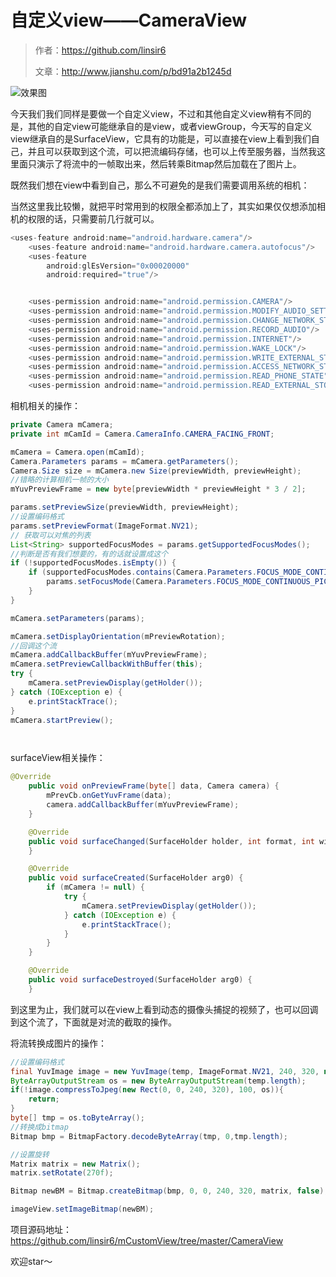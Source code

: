 # 自定义view——CameraView

> 作者：https://github.com/linsir6
>
> 文章：http://www.jianshu.com/p/bd91a2b1245d



![效果图](/img/linsir.jpg)





今天我们我们同样是要做一个自定义view，不过和其他自定义view稍有不同的是，其他的自定view可能继承自的是view，或者viewGroup，今天写的自定义view继承自的是SurfaceView，它具有的功能是，可以直接在view上看到我们自己，并且可以获取到这个流，可以把流编码存储，也可以上传至服务器，当然我这里面只演示了将流中的一帧取出来，然后转乘Bitmap然后加载在了图片上。





既然我们想在view中看到自己，那么不可避免的是我们需要调用系统的相机：





当然这里我比较懒，就把平时常用到的权限全都添加上了，其实如果仅仅想添加相机的权限的话，只需要前几行就可以。

```java
<uses-feature android:name="android.hardware.camera"/>
    <uses-feature android:name="android.hardware.camera.autofocus"/>
    <uses-feature
        android:glEsVersion="0x00020000"
        android:required="true"/>


    <uses-permission android:name="android.permission.CAMERA"/>
    <uses-permission android:name="android.permission.MODIFY_AUDIO_SETTINGS"/>
    <uses-permission android:name="android.permission.CHANGE_NETWORK_STATE"/>
    <uses-permission android:name="android.permission.RECORD_AUDIO"/>
    <uses-permission android:name="android.permission.INTERNET"/>
    <uses-permission android:name="android.permission.WAKE_LOCK"/>
    <uses-permission android:name="android.permission.WRITE_EXTERNAL_STORAGE"/>
    <uses-permission android:name="android.permission.ACCESS_NETWORK_STATE"/>
    <uses-permission android:name="android.permission.READ_PHONE_STATE"/>
    <uses-permission android:name="android.permission.READ_EXTERNAL_STORAGE"/>
```



相机相关的操作：

```java
private Camera mCamera;
private int mCamId = Camera.CameraInfo.CAMERA_FACING_FRONT;

mCamera = Camera.open(mCamId);
Camera.Parameters params = mCamera.getParameters();
Camera.Size size = mCamera.new Size(previewWidth, previewHeight);
//错略的计算相机一帧的大小
mYuvPreviewFrame = new byte[previewWidth * previewHeight * 3 / 2];

params.setPreviewSize(previewWidth, previewHeight);
//设置编码格式
params.setPreviewFormat(ImageFormat.NV21);
// 获取可以对焦的列表
List<String> supportedFocusModes = params.getSupportedFocusModes();
//判断是否有我们想要的，有的话就设置成这个
if (!supportedFocusModes.isEmpty()) {
	if (supportedFocusModes.contains(Camera.Parameters.FOCUS_MODE_CONTINUOUS_PICTURE)) {
    	params.setFocusMode(Camera.Parameters.FOCUS_MODE_CONTINUOUS_PICTURE);
    }
}

mCamera.setParameters(params);

mCamera.setDisplayOrientation(mPreviewRotation);
//回调这个流
mCamera.addCallbackBuffer(mYuvPreviewFrame);
mCamera.setPreviewCallbackWithBuffer(this);
try {
	mCamera.setPreviewDisplay(getHolder());
} catch (IOException e) {
	e.printStackTrace();
}
mCamera.startPreview();




```



surfaceView相关操作：



```java
@Override
    public void onPreviewFrame(byte[] data, Camera camera) {
        mPrevCb.onGetYuvFrame(data);
        camera.addCallbackBuffer(mYuvPreviewFrame);
    }

    @Override
    public void surfaceChanged(SurfaceHolder holder, int format, int width, int height) {
    }

    @Override
    public void surfaceCreated(SurfaceHolder arg0) {
        if (mCamera != null) {
            try {
                mCamera.setPreviewDisplay(getHolder());
            } catch (IOException e) {
                e.printStackTrace();
            }
        }
    }

    @Override
    public void surfaceDestroyed(SurfaceHolder arg0) {
    }
```



到这里为止，我们就可以在view上看到动态的摄像头捕捉的视频了，也可以回调到这个流了，下面就是对流的截取的操作。





将流转换成图片的操作：

```java
//设置编码格式
final YuvImage image = new YuvImage(temp, ImageFormat.NV21, 240, 320, null);
ByteArrayOutputStream os = new ByteArrayOutputStream(temp.length);
if(!image.compressToJpeg(new Rect(0, 0, 240, 320), 100, os)){
	return;
}
byte[] tmp = os.toByteArray();
//转换成bitmap
Bitmap bmp = BitmapFactory.decodeByteArray(tmp, 0,tmp.length);

//设置旋转
Matrix matrix = new Matrix();
matrix.setRotate(270f);

Bitmap newBM = Bitmap.createBitmap(bmp, 0, 0, 240, 320, matrix, false);

imageView.setImageBitmap(newBM);

```



项目源码地址：https://github.com/linsir6/mCustomView/tree/master/CameraView

欢迎star～